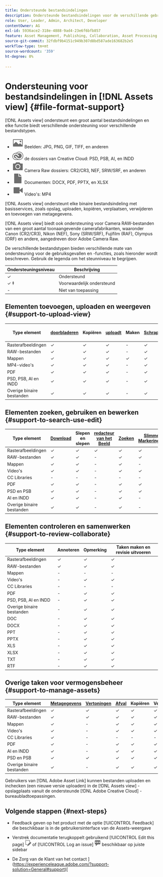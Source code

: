 ```yaml
---
title: Ondersteunde bestandsindelingen
description: Ondersteunde bestandsindelingen voor de verschillende gebruiksgevallen van  [!DNL Assets view]
role: User, Leader, Admin, Architect, Developer
contentOwner: AG
exl-id: 5936ace2-318e-4888-9ad4-23e6f6bfb857
feature: Asset Management, Publishing, Collaboration, Asset Processing
source-git-commit: 32fdbf9b4151c949b307d8bd587ade163682b2e5
workflow-type: tm+mt
source-wordcount: '359'
ht-degree: 0%

---
```


# Ondersteuning voor bestandsindelingen in [!DNL Assets view] {#file-format-support}

[!DNL Assets view] ondersteunt een groot aantal bestandsindelingen en elke functie biedt verschillende ondersteuning voor verschillende bestandstypen.

* ![ het type van beelddossier pictogram ](assets/image-icon.svg) Beelden: JPG, PNG, GIF, TIFF, en anderen
* ![ creatief wolkentypepictogram ](assets/creative-cloud-files.svg) de dossiers van Creative Cloud: PSD, PSB, AI, en INDD
* ![ het pictogram van het cameratype ](assets/camera-icon.svg) Camera Raw dossiers: CR2/CR3, NEF, SRW/SRF, en anderen
* ![ pictogram van het documenttype ](assets/document-icon.svg) Documenten: DOCX, PDF, PPTX, en XLSX
* ![ het type van videodossier pictogram ](assets/video-icon.svg) Video&#39;s: MP4

[!DNL Assets view] ondersteunt elke binaire bestandsindeling met basisservices, zoals opslag, uploaden, kopiëren, verplaatsen, verwijderen en toevoegen van metagegevens.

[!DNL Assets view] biedt ook ondersteuning voor Camera RAW-bestanden van een groot aantal toonaangevende camerafabrikanten, waaronder Canon (CR2/CR3), Nikon (NEF), Sony (SRW/SRF), Fujifilm (RAF), Olympus (ORF) en andere, aangedreven door Adobe Camera Raw.

De verschillende bestandstypen bieden verschillende mate van ondersteuning voor de gebruiksgevallen en -functies, zoals hieronder wordt beschreven. Gebruik de legenda om het steunniveau te begrijpen.

| Ondersteuningsniveau | Beschrijving |
|-------------------|-------------------------|
| ✓ | Ondersteund |
| ✓ ‡ | Voorwaardelijk ondersteund |
| - | Niet van toepassing |

## Elementen toevoegen, uploaden en weergeven {#support-to-upload-view}

<!-- TBD: For AEM, AI files require the PDF option to be selected when saving the AI file.
-->

| Type element | [ doorbladeren ](/help/assets/navigate-assets-view.md) | Kopiëren | [ uploadt ](/help/assets/add-delete-assets-view.md) | Maken | [ Schrapping ](/help/assets/add-delete-assets-view.md#delete-assets) | Details | Zoomen op afbeelding | [ onlangs Bekeken ](/help/assets/navigate-assets-view.md) |
|-------------------|----------|----------|----------|----------|----------|-------------------|------------|-----------------|
| Rasterafbeeldingen | ✓ | ✓ | ✓ | - | ✓ | ✓ | ✓ | ✓ |
| RAW-bestanden | ✓ | ✓ | ✓ | - | ✓ | ✓ | ✓ | ✓ |
| Mappen | ✓ | ✓ | ✓ | ✓ | ✓ | ✓ | - | - |
| MP4-video&#39;s | ✓ | ✓ | ✓ | - | ✓ | ✓ ‡ | - | ✓ |
| PDF | ✓ | ✓ | ✓ | - | ✓ | ✓ | - | ✓ |
| PSD, PSB, AI en INDD | ✓ | ✓ | ✓ | - | ✓ | ✓ ‡ | - | ✓ |
| Overige binaire bestanden | ✓ | ✓ | ✓ | - | ✓ | ✓ | - | ✓ |

<!-- Hiding CC Libraries (considered beta) as per PM feedback.
| CC Libraries  | &#10003; | &minus;  | &#10003; | &#10003; | &#10003; | &#10003; | &minus;    | &minus;         |
-->

## Elementen zoeken, gebruiken en bewerken {#support-to-search-use-edit}

| Type element | [ Download ](/help/assets/manage-organize-assets-view.md#download) | Slepen en slepen | [ redacteur van het Beeld ](/help/assets/edit-images-assets-view.md) | [Zoeken](/help/assets/search-assets-view.md) | [ Slimme Markeringen ](/help/assets/metadata-assets-view.md#tags) | [ anders noemen ](/help/assets/manage-organize-assets-view.md) | [ Versies ](/help/assets/manage-organize-assets-view.md#versions-of-assets) |
|---------------|----------|---------------|--------------|----------|------------|----------|----------|
| Rasterafbeeldingen | ✓ | ✓ | ✓ | ✓ | ✓ | ✓ | ✓ |
| RAW-bestanden | ✓ | ✓ | - | ✓ | ✓ | ✓ | ✓ | ✓ |
| Mappen | ✓ | ✓ | - | ✓ | - | ✓ | ✓ |
| Video&#39;s | ✓ | ✓ | - | ✓ | ✓ | ✓ | ✓ |
| CC Libraries | - | - | - | - | - | ✓ | ✓ |
| PDF | ✓ | ✓ | - | ✓ | ✓ | ✓ | ✓ |
| PSD en PSB | ✓ | ✓ | - | ✓ | ✓ | ✓ | ✓ |
| AI en INDD | ✓ | ✓ | - | ✓ | - | ✓ | ✓ |
| Overige binaire bestanden | ✓ | ✓ | - | ✓ | - | ✓ | ✓ |


## Elementen controleren en samenwerken {#support-to-review-collaborate}

| Type element | Annoteren | Opmerking | Taken maken en revisie uitvoeren |
|---------------|----------|----------|-------------------------|
| Rasterafbeeldingen | ✓ | ✓ | ✓ |
| RAW-bestanden | ✓ | ✓ | ✓ |
| Mappen | - | - | - |
| Video&#39;s | - | ✓ | ✓ |
| CC Libraries | - | - | - |
| PDF | - | ✓ | ✓ |
| PSD, PSB, AI en INDD | - | ✓ | ✓ |
| Overige binaire bestanden | - | ✓ | ✓ |
| DOC | - | ✓ | ✓ |
| DOCX | - | ✓ | ✓ |
| PPT | - | ✓ | ✓ |
| PPTX | - | ✓ | ✓ |
| XLS | - | ✓ | ✓ |
| XLSX | - | ✓ | ✓ |
| TXT | - | ✓ | ✓ |
| RTF | - | ✓ | ✓ |

## Overige taken voor vermogensbeheer {#support-to-manage-assets}

| Type element | [ Metagegevens ](/help/assets/metadata-assets-view.md) | [ Vertoningen ](/help/assets/add-delete-assets-view.md#renditions) | [ Afval ](/help/assets/add-delete-assets-view.md#delete-assets) | Kopiëren | Verplaatsen |
|---------------|-------------------|------------|----------|----------|----------|
| Rasterafbeeldingen | ✓ | ✓ | ✓ | ✓ | ✓ |
| RAW-bestanden | ✓ | ✓ | ✓ | ✓ | ✓ |
| Mappen | ✓ | - | ✓ | ✓ | ✓ |
| Video&#39;s | ✓ | - | ✓ | ✓ | ✓ |
| CC Libraries | ✓ | - | - | - | - |
| PDF | ✓ | - | ✓ | ✓ | ✓ |
| AI en INDD | ✓ | - | ✓ | ✓ | ✓ |
| PSD en PSB | ✓ | ✓ | ✓ | ✓ | ✓ |
| Overige binaire bestanden | ✓ | - | ✓ | ✓ | ✓ |

Gebruikers van [!DNL Adobe Asset Link] kunnen bestanden uploaden en inchecken (een nieuwe versie uploaden) in de [!DNL Assets view] -opslagplaats vanuit de ondersteunde [!DNL Adobe Creative Cloud] -bureaubladtoepassingen.

<!-- TBD: Saving the template table separately for later use.
| Asset type    | Features |
|---------------|----------|
| Raster images |          |
| Folders       |          |
| Videos        |          |
| CC Libraries  |          |
| PDF files     |          |
| PSD, PSB           |          |
| AI            |          |
| INDD          |          |

>[!MORELIKETHIS]
>
>* []()
-->

## Volgende stappen {#next-steps}

* Feedback geven op het product met de optie [!UICONTROL Feedback] die beschikbaar is in de gebruikersinterface van de Assets-weergave

* Verstrek documentatie terugkoppelt gebruikend [!UICONTROL Edit this page] ![ uitgeeft de pagina ](assets/do-not-localize/edit-page.png) of [!UICONTROL Log an issue] ![ creeer een kwestie GitHub ](assets/do-not-localize/github-issue.png) beschikbaar op juiste sidebar

* De Zorg van de Klant van het contact ](https://experienceleague.adobe.com/?support-solution=General#support)[
